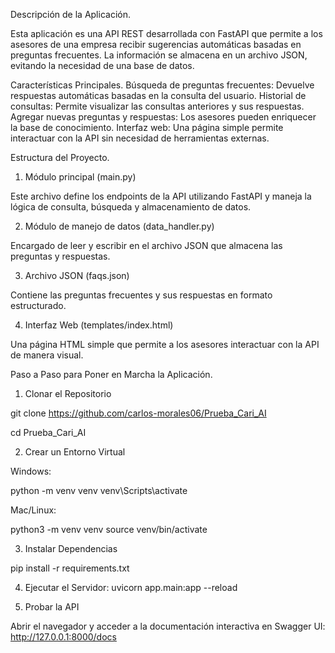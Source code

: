 Descripción de la Aplicación.

Esta aplicación es una API REST desarrollada con FastAPI que permite a los asesores de una empresa recibir
sugerencias automáticas basadas en preguntas frecuentes. La información se almacena en un archivo JSON,
evitando la necesidad de una base de datos.

Características Principales.
Búsqueda de preguntas frecuentes: Devuelve respuestas automáticas basadas en la consulta del usuario.
Historial de consultas: Permite visualizar las consultas anteriores y sus respuestas.
Agregar nuevas preguntas y respuestas: Los asesores pueden enriquecer la base de conocimiento.
Interfaz web: Una página simple permite interactuar con la API sin necesidad de herramientas externas.

Estructura del Proyecto.

1. Módulo principal (main.py)

Este archivo define los endpoints de la API utilizando FastAPI y maneja la lógica de consulta, búsqueda y almacenamiento de datos.

2. Módulo de manejo de datos (data_handler.py)

Encargado de leer y escribir en el archivo JSON que almacena las preguntas y respuestas.

3. Archivo JSON (faqs.json)

Contiene las preguntas frecuentes y sus respuestas en formato estructurado.

4. Interfaz Web (templates/index.html)

Una página HTML simple que permite a los asesores interactuar con la API de manera visual.

Paso a Paso para Poner en Marcha la Aplicación.

1. Clonar el Repositorio

git clone <https://github.com/carlos-morales06/Prueba_Cari_AI>

cd Prueba_Cari_AI

2. Crear un Entorno Virtual

Windows:

python -m venv venv
venv\Scripts\activate

Mac/Linux:

python3 -m venv venv
source venv/bin/activate

3. Instalar Dependencias

pip install -r requirements.txt

4. Ejecutar el Servidor: uvicorn app.main:app --reload

5. Probar la API

Abrir el navegador y acceder a la documentación interactiva en Swagger UI:
http://127.0.0.1:8000/docs
